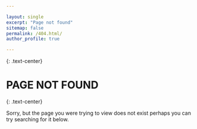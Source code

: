 ```yaml
---

layout: single
excerpt: "Page not found"
sitemap: false
permalink: /404.html/
author_profile: true

---
```


{: .text-center} 
# PAGE NOT FOUND

{: .text-center} 

Sorry, but the page you were trying to view does not exist perhaps you can try searching for it below. 

<script type="text/javascript">
  var GOOG_FIXURL_LANG = 'en';
  var GOOG_FIXURL_SITE = '{{ site.url }}'
</script>
<script type="text/javascript"
  src="//linkhelp.clients.google.com/tbproxy/lh/wm/fixurl.js">
</script>


